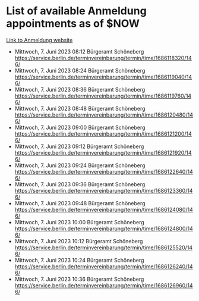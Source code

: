 # List of available Anmeldung appointments as of $NOW
[Link to Anmeldung website](https://service.berlin.de/terminvereinbarung/termin/tag.php?termin=1&anliegen[]=120686&dienstleisterlist=122210,122217,327316,122219,327312,122227,327314,122231,327346,122243,327348,122254,122252,329742,122260,329745,122262,329748,122271,327278,122273,327274,122277,327276,330436,122280,327294,122282,327290,122284,327292,122291,327270,122285,327266,122286,327264,122296,327268,150230,329760,122297,327286,122294,327284,122312,329763,122314,329775,122304,327330,122311,327334,122309,327332,317869,122281,327352,122279,329772,122283,122276,327324,122274,327326,122267,329766,122246,327318,122251,327320,122257,327322,122208,327298,122226,327300&herkunft=http%3A%2F%2Fservice.berlin.de%2Fdienstleistung%2F120686%2F)
- Mittwoch, 7. Juni 2023 08:12 Bürgeramt Schöneberg https://service.berlin.de/terminvereinbarung/termin/time/1686118320/146/
- Mittwoch, 7. Juni 2023 08:24 Bürgeramt Schöneberg https://service.berlin.de/terminvereinbarung/termin/time/1686119040/146/
- Mittwoch, 7. Juni 2023 08:36 Bürgeramt Schöneberg https://service.berlin.de/terminvereinbarung/termin/time/1686119760/146/
- Mittwoch, 7. Juni 2023 08:48 Bürgeramt Schöneberg https://service.berlin.de/terminvereinbarung/termin/time/1686120480/146/
- Mittwoch, 7. Juni 2023 09:00 Bürgeramt Schöneberg https://service.berlin.de/terminvereinbarung/termin/time/1686121200/146/
- Mittwoch, 7. Juni 2023 09:12 Bürgeramt Schöneberg https://service.berlin.de/terminvereinbarung/termin/time/1686121920/146/
- Mittwoch, 7. Juni 2023 09:24 Bürgeramt Schöneberg https://service.berlin.de/terminvereinbarung/termin/time/1686122640/146/
- Mittwoch, 7. Juni 2023 09:36 Bürgeramt Schöneberg https://service.berlin.de/terminvereinbarung/termin/time/1686123360/146/
- Mittwoch, 7. Juni 2023 09:48 Bürgeramt Schöneberg https://service.berlin.de/terminvereinbarung/termin/time/1686124080/146/
- Mittwoch, 7. Juni 2023 10:00 Bürgeramt Schöneberg https://service.berlin.de/terminvereinbarung/termin/time/1686124800/146/
- Mittwoch, 7. Juni 2023 10:12 Bürgeramt Schöneberg https://service.berlin.de/terminvereinbarung/termin/time/1686125520/146/
- Mittwoch, 7. Juni 2023 10:24 Bürgeramt Schöneberg https://service.berlin.de/terminvereinbarung/termin/time/1686126240/146/
- Mittwoch, 7. Juni 2023 10:36 Bürgeramt Schöneberg https://service.berlin.de/terminvereinbarung/termin/time/1686126960/146/
